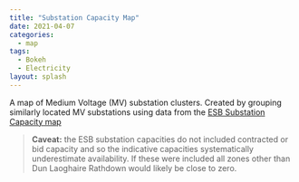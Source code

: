 ```yaml
---
title: "Substation Capacity Map"
date: 2021-04-07
categories:
  - map
tags:
  - Bokeh
  - Electricity
layout: splash
---
```

A map of Medium Voltage (MV) substation clusters.  Created by grouping similarly located MV substations using data from the [ESB Substation Capacity
map](https://www.esbnetworks.ie/network-capacity-map)

> **Caveat:** the ESB substation capacities do not included contracted or bid capacity and so the indicative capacities
systematically underestimate availability. If these were included all zones other than Dun Laoghaire Rathdown would
likely be close to zero.

<object width="100%" height="100%" frameborder="0" type="text/html"
        data="/assets/html/substations_clustered_to_10_points.html"></object>